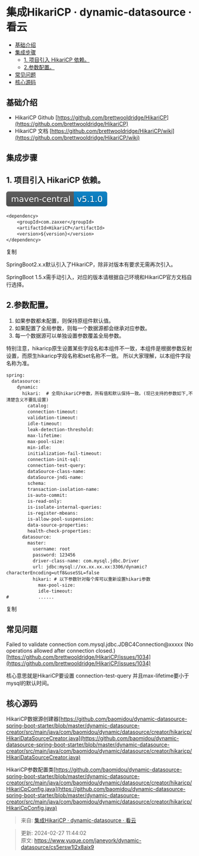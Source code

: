 # 集成HikariCP · dynamic-datasource · 看云

+ [基础介绍](https://www.kancloud.cn/tracy5546/dynamic-datasource/2270657#_2)
+ [集成步骤](https://www.kancloud.cn/tracy5546/dynamic-datasource/2270657#_7)
    - [1. 项目引入 HikariCP 依赖。](https://www.kancloud.cn/tracy5546/dynamic-datasource/2270657#1__HikariCP__9)
    - [2.参数配置。](https://www.kancloud.cn/tracy5546/dynamic-datasource/2270657#2_25)
+ [常见问题](https://www.kancloud.cn/tracy5546/dynamic-datasource/2270657#_72)
+ [核心源码](https://www.kancloud.cn/tracy5546/dynamic-datasource/2270657#_79)

## 基础介绍
+ HikariCP Github [https://github.com/brettwooldridge/HikariCP](https://github.com/brettwooldridge/HikariCP)
+ HikariCP 文档 [https://github.com/brettwooldridge/HikariCP/wiki](https://github.com/brettwooldridge/HikariCP/wiki)

## 集成步骤
## 1. 项目引入 HikariCP 依赖。
![1709005440217-d0c6dc1a-1f70-4fc1-b5a9-51b1cc49eaa7.svg](./img/vDie2Qt5-YXmTpDs/1709005440217-d0c6dc1a-1f70-4fc1-b5a9-51b1cc49eaa7-904230.svg)

```plain
<dependency>
    <groupId>com.zaxxer</groupId>
    <artifactId>HikariCP</artifactId>
    <version>${version}</version>
</dependency>
```

复制

SpringBoot2.x.x默认引入了HikariCP，除非对版本有要求无需再次引入。

SpringBoot 1.5.x需手动引入，对应的版本请根据自己环境和HikariCP官方文档自行选择。

## 2.参数配置。
1. 如果参数都未配置，则保持原组件默认值。
2. 如果配置了全局参数，则每一个数据源都会继承对应参数。
3. 每一个数据源可以单独设置参数覆盖全局参数。

特别注意，hikaricp原生设置某些字段名和本组件不一致，本组件是根据参数反射设置，而原生hikaricp字段名称和set名称不一致。 所以大家理解，以本组件字段名称为准。

```plain
spring:
  datasource:
    dynamic:
      hikari:  # 全局hikariCP参数，所有值和默认保持一致。(现已支持的参数如下,不清楚含义不要乱设置)
        catalog:
        connection-timeout:
        validation-timeout:
        idle-timeout:
        leak-detection-threshold:
        max-lifetime:
        max-pool-size:
        min-idle:
        initialization-fail-timeout:
        connection-init-sql:
        connection-test-query:
        dataSource-class-name:
        dataSource-jndi-name:
        schema:
        transaction-isolation-name:
        is-auto-commit:
        is-read-only:
        is-isolate-internal-queries:
        is-register-mbeans:
        is-allow-pool-suspension:
        data-source-properties: 
        health-check-properties:
      datasource:
        master:
          username: root
          password: 123456
          driver-class-name: com.mysql.jdbc.Driver
          url: jdbc:mysql://xx.xx.xx.xx:3306/dynamic?characterEncoding=utf8&useSSL=false
          hikari: # 以下参数针对每个库可以重新设置hikari参数
            max-pool-size:
            idle-timeout:
#           ......
```

复制

## 常见问题
Failed to validate connection com.mysql.jdbc.JDBC4Connection@xxxxx (No operations allowed after connection closed.)  
[https://github.com/brettwooldridge/HikariCP/issues/1034](https://github.com/brettwooldridge/HikariCP/issues/1034)

核心意思就是HikariCP要设置 connection-test-query 并且max-lifetime要小于mysql的默认时间。

## 核心源码
HikariCP数据源创建器[https://github.com/baomidou/dynamic-datasource-spring-boot-starter/blob/master/dynamic-datasource-creator/src/main/java/com/baomidou/dynamic/datasource/creator/hikaricp/HikariDataSourceCreator.java](https://github.com/baomidou/dynamic-datasource-spring-boot-starter/blob/master/dynamic-datasource-creator/src/main/java/com/baomidou/dynamic/datasource/creator/hikaricp/HikariDataSourceCreator.java)

HikariCP参数配置类[https://github.com/baomidou/dynamic-datasource-spring-boot-starter/blob/master/dynamic-datasource-creator/src/main/java/com/baomidou/dynamic/datasource/creator/hikaricp/HikariCpConfig.java](https://github.com/baomidou/dynamic-datasource-spring-boot-starter/blob/master/dynamic-datasource-creator/src/main/java/com/baomidou/dynamic/datasource/creator/hikaricp/HikariCpConfig.java)  


> 来自: [集成HikariCP · dynamic-datasource · 看云](https://www.kancloud.cn/tracy5546/dynamic-datasource/2270657)
>



> 更新: 2024-02-27 11:44:02  
> 原文: <https://www.yuque.com/janeyork/dynamic-datasource/cs5ersw1l2x8aix9>